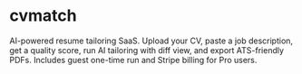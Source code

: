 # cvmatch
AI-powered resume tailoring SaaS. Upload your CV, paste a job description, get a quality score, run AI tailoring with diff view, and export ATS-friendly PDFs. Includes guest one-time run and Stripe billing for Pro users.
